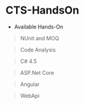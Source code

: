 # CTS-HandsOn

- Available Hands-On

> NUnit and MOQ

> Code Analysis

> C# 4.5

> ASP.Net Core

> Angular

> WebApi
